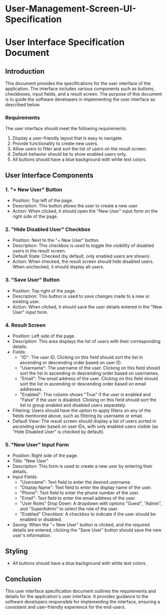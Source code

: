 # User-Management-Screen-UI-Specification

# User Interface Specification Document

## Introduction

This document provides the specifications for the user interface of the application. The interface includes various components such as buttons, checkboxes, input fields, and a result screen. The purpose of this document is to guide the software developers in implementing the user interface as described below.

### Requirements

The user interface should meet the following requirements:

1.  Display a user-friendly layout that is easy to navigate.
2.  Provide functionality to create new users.
3.  Allow users to filter and sort the list of users on the result screen.
4.  Default behavior should be to show enabled users only.
5.  All buttons should have a blue background with white text colors.

## User Interface Components

### 1. "+ New User" Button

-   Position: Top left of the page.
-   Description: This button allows the user to create a new user.
-   Action: When clicked, it should open the "New User" input form on the right side of the page.

### 2. "Hide Disabled User" Checkbox

-   Position: Next to the "+ New User" button.
-   Description: This checkbox is used to toggle the visibility of disabled users in the result screen.
-   Default State: Checked (by default, only enabled users are shown).
-   Action: When checked, the result screen should hide disabled users. When unchecked, it should display all users.

### 3. "Save User" Button

-   Position: Top right of the page.
-   Description: This button is used to save changes made to a new or existing user.
-   Action: When clicked, it should save the user details entered in the "New User" input form.

### 4. Result Screen

-   Position: Left side of the page.
-   Description: This area displays the list of users with their corresponding details.
-   Fields:
    -   "ID": The user ID. Clicking on this field should sort the list in ascending or descending order based on user ID.
    -   "Username": The username of the user. Clicking on this field should sort the list in ascending or descending order based on usernames.
    -   "Email": The email address of the user. Clicking on this field should sort the list in ascending or descending order based on email addresses.
    -   "Enabled": This column shows "True" if the user is enabled and "False" if the user is disabled. Clicking on this field should sort the list to group enabled and disabled users separately.
-   Filtering: Users should have the option to apply filters on any of the fields mentioned above, such as filtering by username or email.
-   Default View: The result screen should display a list of users sorted in ascending order based on user IDs, with only enabled users visible (as "Hide Disabled User" is checked by default).

### 5. "New User" Input Form

-   Position: Right side of the page.
-   Title: "New User"
-   Description: This form is used to create a new user by entering their details.
-   Input Fields:
    -   "Username": Text field to enter the desired username.
    -   "Display Name": Text field to enter the display name of the user.
    -   "Phone": Text field to enter the phone number of the user.
    -   "Email": Text field to enter the email address of the user.
    -   "User Roles" Drop Down: A dropdown with options "Guest", "Admin", and "SuperAdmin" to select the role of the user.
    -   "Enabled" Checkbox: A checkbox to indicate if the user should be enabled or disabled.
-   Saving: When the "+ New User" button is clicked, and the required details are entered, clicking the "Save User" button should save the new user's information.

## Styling

-   All buttons should have a blue background with white text colors.

## Conclusion

This user interface specification document outlines the requirements and details for the application's user interface. It provides guidance to the software developers responsible for implementing the interface, ensuring a consistent and user-friendly experience for the end-users.

